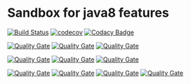# Sandbox for java8 features


[![Build Status](https://travis-ci.org/lukasz-szewc/java8-new-features-example.svg?branch=master)](https://travis-ci.org/lukasz-szewc/java8-new-features-example)
[![codecov](https://codecov.io/gh/lukasz-szewc/java8-new-features-example/branch/master/graph/badge.svg)](https://codecov.io/gh/lukasz-szewc/java8-new-features-example)
[![Codacy Badge](https://api.codacy.com/project/badge/Grade/d28b8106286d47c3bb7beb5d12eaf2ff)](https://www.codacy.com/app/lukasz-szewc/java8-new-features-example?utm_source=github.com&amp;utm_medium=referral&amp;utm_content=lukasz-szewc/java8-new-features-example&amp;utm_campaign=Badge_Grade)

[![Quality Gate](https://sonarcloud.io/api/badges/gate?key=org.luksze:java8-new-features)](https://sonarcloud.io/dashboard/index/org.luksze:java8-new-features)
[![Quality Gate](https://sonarcloud.io/api/badges/measure?key=org.luksze:java8-new-features&metric=ncloc)](https://sonarcloud.io/component_measures?id=org.luksze%3Ajava8-new-features)
[![Quality Gate](https://sonarcloud.io/api/badges/measure?key=org.luksze:java8-new-features&metric=function_complexity)](https://sonarcloud.io/component_measures?id=org.luksze%3Ajava8-new-features)

[![Quality Gate](https://sonarcloud.io/api/badges/measure?key=org.luksze:java8-new-features&metric=blocker_violations)](https://sonarcloud.io/project/issues?id=org.luksze%3Ajava8-new-features&resolved=false)
[![Quality Gate](https://sonarcloud.io/api/badges/measure?key=org.luksze:java8-new-features&metric=critical_violations)](https://sonarcloud.io/project/issues?id=org.luksze%3Ajava8-new-features&resolved=false)
[![Quality Gate](https://sonarcloud.io/api/badges/measure?key=org.luksze:java8-new-features&metric=sqale_debt_ratio)](https://sonarcloud.io/dashboard/index/org.luksze:java8-new-features)

[![Quality Gate](https://sonarcloud.io/api/badges/measure?key=org.luksze:java8-new-features&metric=coverage)](https://sonarcloud.io/component_measures?id=org.luksze%3Ajava8-new-features&metric=coverage)
[![Quality Gate](https://sonarcloud.io/api/badges/measure?key=org.luksze:java8-new-features&metric=test_success_density)](https://sonarcloud.io/dashboard/index/org.luksze:java8-new-features)
[![Quality Gate](https://sonarcloud.io/api/badges/measure?key=org.luksze:java8-new-features&metric=test_errors)](https://sonarcloud.io/dashboard/index/org.luksze:java8-new-features)
[![Quality Gate](https://sonarcloud.io/api/badges/measure?key=org.luksze:java8-new-features&metric=test_failures)](https://sonarcloud.io/dashboard/index/org.luksze:java8-new-features)
